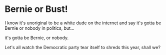 # Bernie or Bust!

I know it's unoriginal to be a white dude on the internet and say it's gotta be Bernie or nobody in politics, but...

it's gotta be Bernie, or nobody.

Let's all watch the Democratic party tear itself to shreds this year, shall we?
